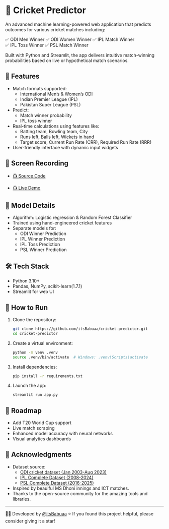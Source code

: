# 🏏 Cricket Predictor

An advanced machine learning-powered web application that predicts outcomes for various cricket matches including:

✅ ODI Men Winner
✅ ODI Women Winner
✅ IPL Match Winner  
✅ IPL Toss Winner
✅ PSL Match Winner  

Built with Python and Streamlit, the app delivers intuitive match-winning probabilities based on live or hypothetical match scenarios.


## 🚀 Features

- Match formats supported:
  - International Men’s & Women’s ODI
  - Indian Premier League (IPL)
  - Pakistan Super League (PSL)
- Predict:
  - Match winner probability
  - IPL toss winner
- Real-time calculations using features like:
  - Batting team, Bowling team, City
  - Runs left, Balls left, Wickets in hand
  - Target score, Current Run Rate (CRR), Required Run Rate (RRR)
- User-friendly interface with dynamic input widgets


## 🎥 Screen Recording

- [📺 Source Code](https://youtu.be/DNCX2eMaeeU)
 
- [📺 Live Demo](https://youtu.be/h7CiaXpHkFI)


## 🧠 Model Details

- Algorithm: Logistic regression & Random Forest Classifier
- Trained using hand-engineered cricket features
- Separate models for:
  - ODI Winner Prediction
  - IPL Winner Prediction
  - IPL Toss Prediction
  - PSL Winner Prediction


## 🛠️ Tech Stack

- Python 3.10+
- Pandas, NumPy, scikit-learn(1.7.1)
- Streamlit for web UI


## 🔧 How to Run

1. Clone the repository:
   ```bash
   git clone https://github.com/itsBabuaa/cricket-predictor.git
   cd cricket-predictor
    ```

2. Create a virtual environment:

   ```bash
   python -m venv .venv
   source .venv/bin/activate  # Windows: .venv\Scripts\activate
   ```

3. Install dependencies:

   ```bash
   pip install -r requirements.txt
   ```

4. Launch the app:

   ```bash
   streamlit run app.py
   ```


## 🚧 Roadmap

* Add T20 World Cup support
* Live match scraping
* Enhanced model accuracy with neural networks
* Visual analytics dashboards


## 🙏 Acknowledgments

- Dataset source:
    - [ODI cricket dataset (Jan 2003-Aug 2023)](https://www.kaggle.com/datasets/sritata/odi-dataset-jan-2002-aug-2023?select=ODI_match_data.csv)
    - [IPL Complete Dataset (2008-2024)](https://www.kaggle.com/datasets/patrickb1912/ipl-complete-dataset-20082020)
    - [PSL Complete Dataset (2016-2025)](https://www.kaggle.com/datasets/zeeshanahmad124586/psl-complete-dataset-2016-2025)
- Inspired by beauiful MS Dhoni innings and ICT matches.
- Thanks to the open-source community for the amazing tools and libraries.

---
👨‍💻 Developed by [@itsBabuaa](https://github.com/itsBabuaa)
⭐ If you found this project helpful, please consider giving it a star!

